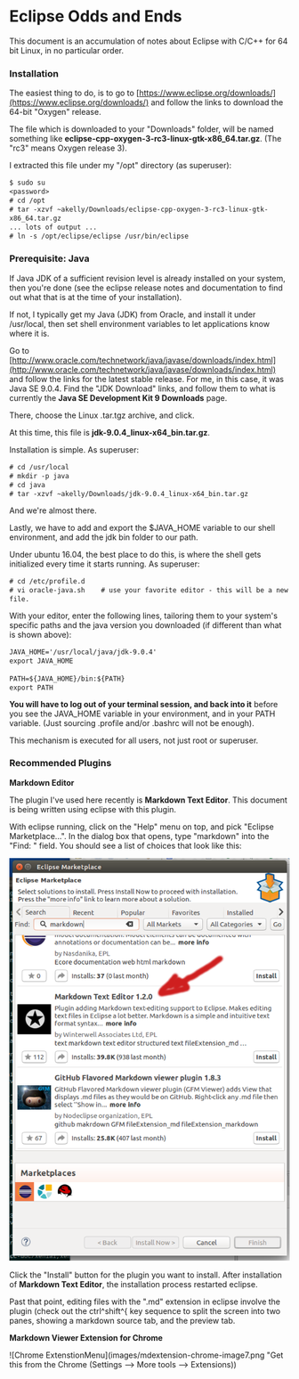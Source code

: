# Eclipse Odds and Ends

This document is an accumulation of notes about Eclipse with C/C++ for 64 bit Linux, in no particular order. 


### Installation ###
 
The easiest thing to do, is to go to [https://www.eclipse.org/downloads/](https://www.eclipse.org/downloads/) and follow the links to download the 64-bit "Oxygen" release.

The file which is downloaded to your "Downloads" folder, will be named something like **eclipse-cpp-oxygen-3-rc3-linux-gtk-x86_64.tar.gz**.  (The "rc3" means Oxygen release 3).

I extracted this file under my "/opt" directory (as superuser):

~~~
$ sudo su
<password>
# cd /opt
# tar -xzvf ~akelly/Downloads/eclipse-cpp-oxygen-3-rc3-linux-gtk-x86_64.tar.gz 
... lots of output ...
# ln -s /opt/eclipse/eclipse /usr/bin/eclipse
~~~

### Prerequisite: Java ###

If Java JDK of a sufficient revision level is already installed on your system, then you're done (see the eclipse release notes and documentation to find out what that is at the time of your installation).

If not, I typically get my Java (JDK) from Oracle, and install it under /usr/local, then set shell environment variables to let applications know where it is. 

Go to [http://www.oracle.com/technetwork/java/javase/downloads/index.html](http://www.oracle.com/technetwork/java/javase/downloads/index.html) and follow the links for the latest stable release.  For me, in this case, it was Java SE 9.0.4.  Find the "JDK Download" links, and follow them to what is currently the **Java SE Development Kit 9 Downloads** page.

There, choose the Linux .tar.tgz archive, and click. 

At this time, this file is **jdk-9.0.4_linux-x64_bin.tar.gz**.

Installation is simple.  As superuser:

~~~
# cd /usr/local
# mkdir -p java
# cd java
# tar -xzvf ~akelly/Downloads/jdk-9.0.4_linux-x64_bin.tar.gz 
~~~

And we're almost there.

Lastly, we have to add and export the $JAVA_HOME variable to our shell environment, and add the jdk bin folder to our path.

Under ubuntu 16.04, the best place to do this, is where the shell gets initialized every time it starts running.  As superuser:

~~~
# cd /etc/profile.d
# vi oracle-java.sh    # use your favorite editor - this will be a new file.
~~~

With your editor, enter the following lines, tailoring them to your system's specific paths and the java version you downloaded (if different than what is shown above):

~~~
JAVA_HOME='/usr/local/java/jdk-9.0.4'
export JAVA_HOME

PATH=${JAVA_HOME}/bin:${PATH}
export PATH
~~~

**You will have to log out of your terminal session, and back into it** before you see the JAVA_HOME variable in your environment, and in your PATH variable.  (Just sourcing .profile and/or .bashrc will not be enough). 

This mechanism is executed for all users, not just root or superuser. 

### Recommended Plugins ###

**Markdown Editor**

The plugin I've used here recently is **Markdown Text Editor**.  This document is being written using eclipse with this plugin. 

With eclipse running, click on the "Help" menu on top, and pick "Eclipse Marketplace...".  In the dialog box that opens, type "markdown" into the "Find: " field.  You should see a list of choices that look like this: 

![Eclipse Marketplace](images/Marketplace-markdown-editor1.png "Choose a plugin to install")

Click the "Install" button for the plugin you want to install.  After installation of **Markdown Text Editor**, the installation process restarted eclipse. 

Past that point, editing files with the ".md" extension in eclipse involve the plugin (check out the ctrl^shift^{ key sequence to split the screen into two panes, showing a markdown source tab, and the preview tab.

**Markdown Viewer Extension for Chrome**

![Chrome ExtenstionMenu](images/mdextension-chrome-image7.png "Get this from the Chrome \(Settings --> More tools --> Extensions\))






